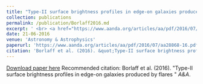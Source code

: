 ```yaml
---
title: "Type-II surface brightness profiles in edge-on galaxies produced by flares "
collection: publications
permalink: /publication/Borlaff2016.md
excerpt: ' <br> <a href="https://www.aanda.org/articles/aa/pdf/2016/07/aa28868-16.pdf"><img src="https://borlaff.github.io/files/Flare_gif.gif" width="1000">'
date: 21-06-2016
venue: 'Astronomy & Astrophysics'
paperurl: 'https://www.aanda.org/articles/aa/pdf/2016/07/aa28868-16.pdf'
citation: 'Borlaff et al. (2016). &quot;Type-II surface brightness profiles in edge-on galaxies produced by flares  &quot; <i>A&A</i>. '
---
```


[Download paper here](https://www.aanda.org/articles/aa/pdf/2016/07/aa28868-16.pdf)
Recommended citation: Borlaff et al. (2016). "Type-II surface brightness profiles in edge-on galaxies produced by flares " <i>A&A</i>.
